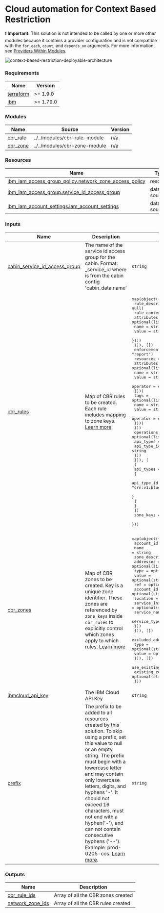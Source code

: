 # Cloud automation for Context Based Restriction

:exclamation: **Important:** This solution is not intended to be called by one or more other modules because it contains a provider configuration and is not compatible with the `for_each`, `count`, and `depends_on` arguments. For more information, see [Providers Within Modules](https://developer.hashicorp.com/terraform/language/modules/develop/providers).

![context-based-restriction-deployable-architecture](../../reference-architecture/)

<!-- Below content is automatically populated via pre-commit hook -->
<!-- BEGINNING OF PRE-COMMIT-TERRAFORM DOCS HOOK -->
### Requirements

| Name | Version |
|------|---------|
| <a name="requirement_terraform"></a> [terraform](#requirement\_terraform) | >= 1.9.0 |
| <a name="requirement_ibm"></a> [ibm](#requirement\_ibm) | >= 1.79.0 |

### Modules

| Name | Source | Version |
|------|--------|---------|
| <a name="module_cbr_rule"></a> [cbr\_rule](#module\_cbr\_rule) | ../../modules/cbr-rule-module | n/a |
| <a name="module_cbr_zone"></a> [cbr\_zone](#module\_cbr\_zone) | ../../modules/cbr-zone-module | n/a |

### Resources

| Name | Type |
|------|------|
| [ibm_iam_access_group_policy.network_zone_access_policy](https://registry.terraform.io/providers/IBM-Cloud/ibm/latest/docs/resources/iam_access_group_policy) | resource |
| [ibm_iam_access_group.service_id_access_group](https://registry.terraform.io/providers/IBM-Cloud/ibm/latest/docs/data-sources/iam_access_group) | data source |
| [ibm_iam_account_settings.iam_account_settings](https://registry.terraform.io/providers/IBM-Cloud/ibm/latest/docs/data-sources/iam_account_settings) | data source |

### Inputs

| Name | Description | Type | Default | Required |
|------|-------------|------|---------|:--------:|
| <a name="input_cabin_service_id_access_group"></a> [cabin\_service\_id\_access\_group](#input\_cabin\_service\_id\_access\_group) | The name of the service id access group for the cabin.  Format: <cabin-name>\_service\_id where <cabin-name> is from the cabin config 'cabin\_data.name' | `string` | `null` | no |
| <a name="input_cbr_rules"></a> [cbr\_rules](#input\_cbr\_rules) | Map of CBR rules to be created. Each rule includes mapping to zone keys. [Learn more](https://github.com/terraform-ibm-modules/terraform-ibm-cbr/tree/main/solutions/basic/DA-complex-input-variables.md) | <pre>map(object({<br/>    rule_description = optional(string, null)<br/>    rule_contexts = optional(list(object({<br/>      attributes = optional(list(object({<br/>        name  = string<br/>        value = string<br/>      })))<br/>    })), [])<br/>    enforcement_mode = optional(string, "report")<br/>    resources = list(object({<br/>      attributes = optional(list(object({<br/>        name     = string<br/>        value    = string<br/>        operator = optional(string)<br/>      })))<br/>      tags = optional(list(object({<br/>        name     = string<br/>        value    = string<br/>        operator = optional(string)<br/>      })))<br/>    }))<br/>    operations = optional(list(object({<br/>      api_types = list(object({<br/>        api_type_id = string<br/>      }))<br/>      })), [<br/>      {<br/>        api_types = [<br/>          {<br/>            api_type_id = "crn:v1:bluemix:public:context-based-restrictions::::api-type:"<br/>          }<br/>        ]<br/>      }<br/>    ])<br/>    zone_keys = list(string)<br/>  }))</pre> | `{}` | no |
| <a name="input_cbr_zones"></a> [cbr\_zones](#input\_cbr\_zones) | Map of CBR zones to be created. Key is a unique zone identifier. These zones are referenced by `zone_keys` inside `cbr_rules` to explicitly control which zones apply to which rules. [Learn more](https://github.com/terraform-ibm-modules/terraform-ibm-cbr/tree/main/solutions/basic/DA-complex-input-variables.md) | <pre>map(object({<br/>    account_id       = optional(string, null)<br/>    name             = string<br/>    zone_description = optional(string, null)<br/>    addresses = optional(list(object({<br/>      type  = optional(string)<br/>      value = optional(string)<br/>      ref = optional(object({<br/>        account_id       = optional(string)<br/>        location         = optional(string)<br/>        service_instance = optional(string)<br/>        service_name     = optional(string)<br/>        service_type     = optional(string)<br/>      }))<br/>    })), [])<br/>    excluded_addresses = optional(list(object({<br/>      type  = optional(string)<br/>      value = optional(string)<br/>    })), [])<br/>    use_existing_cbr_zone = optional(bool, false)<br/>    existing_zone_id      = optional(string, null)<br/>  }))</pre> | `{}` | no |
| <a name="input_ibmcloud_api_key"></a> [ibmcloud\_api\_key](#input\_ibmcloud\_api\_key) | The IBM Cloud API Key | `string` | n/a | yes |
| <a name="input_prefix"></a> [prefix](#input\_prefix) | The prefix to be added to all resources created by this solution. To skip using a prefix, set this value to null or an empty string. The prefix must begin with a lowercase letter and may contain only lowercase letters, digits, and hyphens '-'. It should not exceed 16 characters, must not end with a hyphen('-'), and can not contain consecutive hyphens ('--'). Example: prod-0205-cos. [Learn more](https://terraform-ibm-modules.github.io/documentation/#/prefix.md). | `string` | `null` | no |

### Outputs

| Name | Description |
|------|-------------|
| <a name="output_cbr_rule_ids"></a> [cbr\_rule\_ids](#output\_cbr\_rule\_ids) | Array of all the CBR zones created |
| <a name="output_network_zone_ids"></a> [network\_zone\_ids](#output\_network\_zone\_ids) | Array of all the CBR rules created |
<!-- END OF PRE-COMMIT-TERRAFORM DOCS HOOK -->
